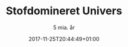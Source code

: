 ---
title: "Stofdomineret Univers"
date: 2017-11-25T20:44:49+01:00
subtitle: "5 mia. år"
draft: false
---